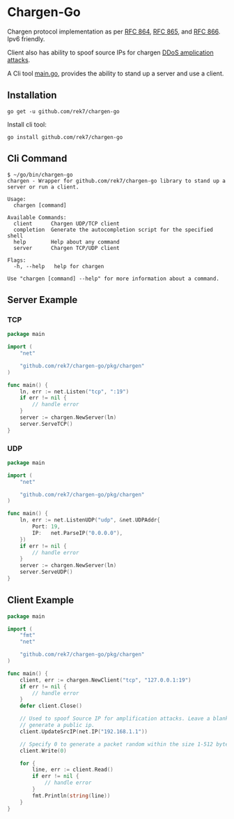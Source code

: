 # Chargen-Go
Chargen protocol implementation as per [RFC 864](https://www.rfc-editor.org/rfc/rfc864), [RFC 865](https://www.rfc-editor.org/rfc/rfc865), and [RFC 866](https://www.rfc-editor.org/rfc/rfc866). Ipv6 friendly.

Client also has ability to spoof source IPs for chargen [DDoS amplication attacks](https://www.link11.com/en/blog/threat-landscape/chargen-flood-attacks-explained/).

A Cli tool [main.go](./main.go), provides the ability to stand up a server and use a client.


## Installation
`go get -u github.com/rek7/chargen-go`

Install cli tool:

`go install github.com/rek7/chargen-go`



## Cli Command
```
$ ~/go/bin/chargen-go
chargen - Wrapper for github.com/rek7/chargen-go library to stand up a server or run a client.

Usage:
  chargen [command]

Available Commands:
  client      Chargen UDP/TCP client
  completion  Generate the autocompletion script for the specified shell
  help        Help about any command
  server      Chargen TCP/UDP client

Flags:
  -h, --help   help for chargen

Use "chargen [command] --help" for more information about a command.
```


## Server Example
### TCP
```go
package main

import (
	"net"

	"github.com/rek7/chargen-go/pkg/chargen"
)

func main() {
	ln, err := net.Listen("tcp", ":19")
	if err != nil {
		// handle error
	}
	server := chargen.NewServer(ln)
	server.ServeTCP()
}
```
### UDP
```go
package main

import (
	"net"

	"github.com/rek7/chargen-go/pkg/chargen"
)

func main() {
	ln, err := net.ListenUDP("udp", &net.UDPAddr{
        Port: 19,
        IP:   net.ParseIP("0.0.0.0"),
	})
	if err != nil {
		// handle error
	}
	server := chargen.NewServer(ln)
	server.ServeUDP()
}
```

## Client Example
```go
package main

import (
	"fmt"
    "net"

	"github.com/rek7/chargen-go/pkg/chargen"
)

func main() {
	client, err := chargen.NewClient("tcp", "127.0.0.1:19")
	if err != nil {
		// handle error
	}
	defer client.Close()

    // Used to spoof Source IP for amplification attacks. Leave a blank IP if you want it to randomly
    // generate a public ip.
    client.UpdateSrcIP(net.IP("192.168.1.1"))

    // Specify 0 to generate a packet random within the size 1-512 bytes.
    client.Write(0)

	for {
		line, err := client.Read()
		if err != nil {
			// handle error
		}
		fmt.Println(string(line))
	}
}
```